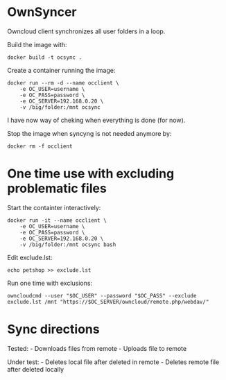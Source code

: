 # OwnSyncer

Owncloud client synchronizes all user folders in a loop.

Build the image with:

    docker build -t ocsync .

Create a container running the image:

    docker run --rm -d --name occlient \
        -e OC_USER=username \
        -e OC_PASS=password \
        -e OC_SERVER=192.168.0.20 \
        -v /big/folder:/mnt ocsync
      
I have now way of cheking when everything is done (for now).

Stop the image when syncyng is not needed anymore by:

    docker rm -f occlient

# One time use with excluding problematic files
Start the containter interactively:

    docker run -it --name occlient \
        -e OC_USER=username \
        -e OC_PASS=password \
        -e OC_SERVER=192.168.0.20 \
        -v /big/folder:/mnt ocsync bash

Edit exclude.lst:

    echo petshop >> exclude.lst
    
Run one time with exclusions:

    owncloudcmd --user "$OC_USER" --password "$OC_PASS" --exclude exclude.lst /mnt "https://$OC_SERVER/owncloud/remote.php/webdav/"

# Sync directions

Tested:
    - Downloads files from remote
    - Uploads file to remote
    
Under test:
    - Deletes local file after deleted in remote
    - Deletes remote file after deleted locally
